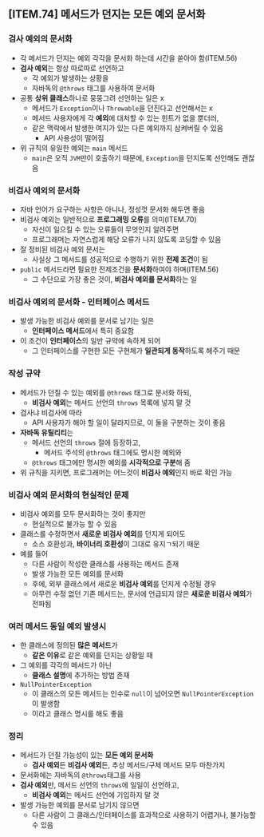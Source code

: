 ## [ITEM.74] 메서드가 던지는 모든 예외 문서화

### 검사 예외의 문서화
- 각 메서드가 던지는 예외 각각을 문서화 하는데 시간을 쏟아야 함(ITEM.56)
- **검사 예외**는 항상 따로따로 선언하고
  - 각 예외가 발생하는 상황을
  - 자바독의 `@throws` 태그를 사용하여 문서화
- 공통 **상위 클래스**하나로 뭉뚱그려 선언하는 일은 x
  - 메서드가 `Exception`이나 `Throwable`을 던진다고 선언해서는 x
  - 메서드 사용자에게 각 **예외**에 대처할 수 있는 힌트가 없을 뿐더러,
  - 같은 맥락에서 발생한 여지가 있는 다른 예외까지 삼켜버릴 수 있음
    - API 사용성이 떨어짐
- 위 규칙의 유일한 예외는 `main` 메서드
  - `main`은 오직 `JVM`만이 호출하기 때문에, `Exception`을 던지도록 선언해도 괜찮음

### 비검사 예외의 문서화
- 자바 언어가 요구하는 사항은 아니나, 정성껏 문서화 해두면 좋음
- 비검사 예외는 일반적으로 **프로그래밍 오류**를 의미(ITEM.70)
  - 자신이 일으킬 수 있는 오류들이 무엇인지 알려주면
  - 프로그래머는 자연스럽게 해당 오류가 나지 않도록 코딩할 수 있음
- 잘 정비된 비검사 예외 문서는
  - 사실상 그 메서드를 성공적으로 수행하기 위한 **전제 조건**이 됨
- `public` 메서드라면 필요한 전제조건을 **문서화**하여야 하며(ITEM.56)
  - 그 수단으로 가장 좋은 것이, **비검사 예외를 문서화**하는 일


### 비검사 예외의 문서화 - 인터페이스 메서드
- 발생 가능한 비검사 예외를 문서로 남기는 일은
  - **인터페이스 메서드**에서 특히 중요함
- 이 조건이 **인터페이스**의 일반 규약에 속하게 되어
  - 그 인터페이스를 구현한 모든 구현체가 **일관되게 동작**하도록 해주기 때문

### 작성 규약
- 메서드가 던질 수 있는 예외를 `@throws` 태그로 문서화 하되,
  - **비검사 예외**는 메서드 선언의 `throws` 목록에 넣지 말 것
- 검사냐 비검사에 따라
  - API 사용자가 해야 할 일이 달라지므로, 이 둘을 구분하는 것이 좋음
- **자바독 유틸리티**는
  - 메서드 선언의 `throws` 절에 등장하고,
    - 메서드 주석의 `@throws` 태그에도 명시한 예외와
  - `@throws` 태그에만 명시한 예외를 **시각적으로 구분**해 줌
- 위 규칙을 지키면, 프로그래머는 어느것이 **비검사 예외**인지 바로 확인 가능

### 비검사 예외 문서화의 현실적인 문제
- 비검사 예외를 모두 문서화하는 것이 좋지만
  - 현실적으로 불가능 할 수 있음
- 클래스를 수정하면서 **새로운 비검사 예외**를 던지게 되어도
  - 소스 호환성과, **바이너리 호환성**이 그대로 유지ㄱ되기 때문
- 예를 들어
  - 다른 사람이 작성한 클래스를 사용하는 메서드 존재
  - 발생 가능한 모든 예외를 문서화
  - 후에, 외부 클래스에서 새로운 **비검사 예외**를 던지게 수정될 경우
  - 아무런 수정 없던 기존 메서드는, 문서에 언급되지 않은 **새로운 비검사 예외**가 전파됨

### 여러 메서드 동일 예외 발생시
- 한 클래스에 정의된 **많은 메서드**가
  - **같은 이유**로 같은 예외를 던지는 상황일 때
- 그 예외를 각각의 메서드가 아닌
  - **클래스 설명**에 추가하는 방법 존재
- `NullPointerException`
  - 이 클래스의 모든 메서드는 인수로 `null`이 넘어오면 `NullPointerException`이 발생함
  - 이라고 클래스 명시를 해도 좋음

### 정리
- 메서드가 던질 가능성이 있는 **모든 예외 문서화**
  - **검사 예외**든 **비검사 예외**든, 추상 메서드/구체 메서드 모두 마찬가지
- 문서화에는 자바독의 `@throws`태그를 사용
- **검사 예외**만, 메서드 선언의 `throws`에 일일이 선언하고,
  - **비검사 예외**는 메서드 선언에 기입하지 말 것
- 발생 가능한 예외를 문서로 남기지 않으면
  - 다른 사람이 그 클래스/인터페이스를 효과적으로 사용하기 어렵거나, 불가능할 수 있음